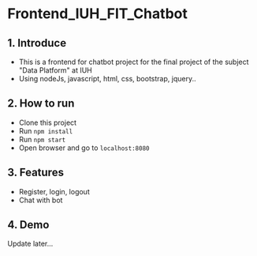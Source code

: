 # Frontend_IUH_FIT_Chatbot
## 1. Introduce
- This is a frontend for chatbot project for the final project of the subject "Data Platform" at IUH
- Using nodeJs, javascript, html, css, bootstrap, jquery..
## 2. How to run
- Clone this project
- Run `npm install`
- Run `npm start`
- Open browser and go to `localhost:8080`
## 3. Features
-  Register, login, logout
-  Chat with bot

## 4. Demo
Update later...